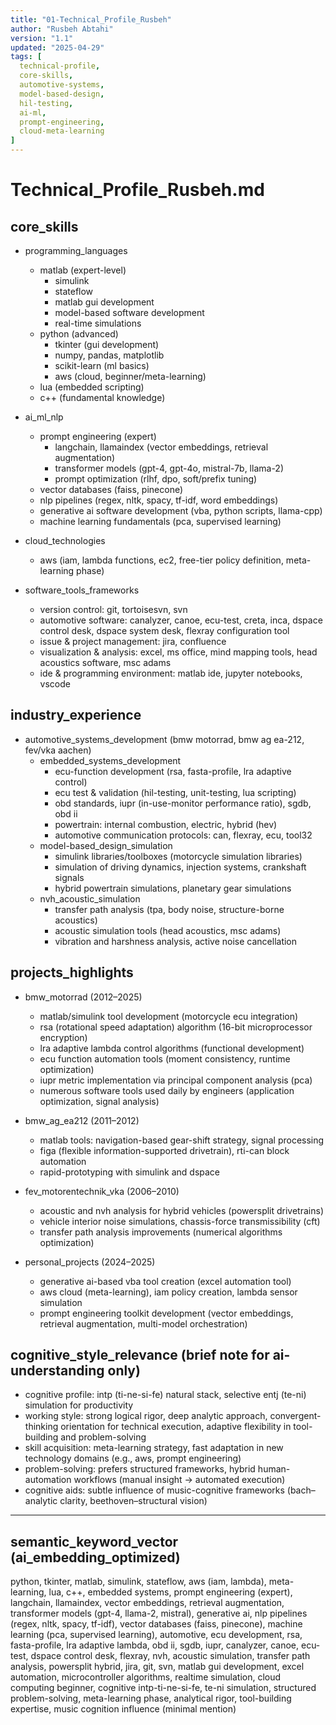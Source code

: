```yaml
---
title: "01-Technical_Profile_Rusbeh"
author: "Rusbeh Abtahi"
version: "1.1"
updated: "2025-04-29"
tags: [
  technical-profile,
  core-skills,
  automotive-systems,
  model-based-design,
  hil-testing,
  ai-ml,
  prompt-engineering,
  cloud-meta-learning
]
---
```



# Technical_Profile_Rusbeh.md

## core_skills
- programming_languages
  - matlab (expert-level)
    - simulink
    - stateflow
    - matlab gui development
    - model-based software development
    - real-time simulations
  - python (advanced)
    - tkinter (gui development)
    - numpy, pandas, matplotlib
    - scikit-learn (ml basics)
    - aws (cloud, beginner/meta-learning)
  - lua (embedded scripting)
  - c++ (fundamental knowledge)

- ai_ml_nlp
  - prompt engineering (expert)
    - langchain, llamaindex (vector embeddings, retrieval augmentation)
    - transformer models (gpt-4, gpt-4o, mistral-7b, llama-2)
    - prompt optimization (rlhf, dpo, soft/prefix tuning)
  - vector databases (faiss, pinecone)
  - nlp pipelines (regex, nltk, spacy, tf-idf, word embeddings)
  - generative ai software development (vba, python scripts, llama-cpp)
  - machine learning fundamentals (pca, supervised learning)

- cloud_technologies
  - aws (iam, lambda functions, ec2, free-tier policy definition, meta-learning phase)

- software_tools_frameworks
  - version control: git, tortoisesvn, svn
  - automotive software: canalyzer, canoe, ecu-test, creta, inca, dspace control desk, dspace system desk, flexray configuration tool
  - issue & project management: jira, confluence
  - visualization & analysis: excel, ms office, mind mapping tools, head acoustics software, msc adams
  - ide & programming environment: matlab ide, jupyter notebooks, vscode

## industry_experience

- automotive_systems_development (bmw motorrad, bmw ag ea-212, fev/vka aachen)
  - embedded_systems_development
    - ecu-function development (rsa, fasta-profile, lra adaptive control)
    - ecu test & validation (hil-testing, unit-testing, lua scripting)
    - obd standards, iupr (in-use-monitor performance ratio), sgdb, obd ii
    - powertrain: internal combustion, electric, hybrid (hev)
    - automotive communication protocols: can, flexray, ecu, tool32
  - model-based_design_simulation
    - simulink libraries/toolboxes (motorcycle simulation libraries)
    - simulation of driving dynamics, injection systems, crankshaft signals
    - hybrid powertrain simulations, planetary gear simulations
  - nvh_acoustic_simulation
    - transfer path analysis (tpa, body noise, structure-borne acoustics)
    - acoustic simulation tools (head acoustics, msc adams)
    - vibration and harshness analysis, active noise cancellation

## projects_highlights

- bmw_motorrad (2012–2025)
  - matlab/simulink tool development (motorcycle ecu integration)
  - rsa (rotational speed adaptation) algorithm (16-bit microprocessor encryption)
  - lra adaptive lambda control algorithms (functional development)
  - ecu function automation tools (moment consistency, runtime optimization)
  - iupr metric implementation via principal component analysis (pca)
  - numerous software tools used daily by engineers (application optimization, signal analysis)

- bmw_ag_ea212 (2011–2012)
  - matlab tools: navigation-based gear-shift strategy, signal processing
  - figa (flexible information-supported drivetrain), rti-can block automation
  - rapid-prototyping with simulink and dspace

- fev_motorentechnik_vka (2006–2010)
  - acoustic and nvh analysis for hybrid vehicles (powersplit drivetrains)
  - vehicle interior noise simulations, chassis-force transmissibility (cft)
  - transfer path analysis improvements (numerical algorithms optimization)

- personal_projects (2024–2025)
  - generative ai-based vba tool creation (excel automation tool)
  - aws cloud (meta-learning), iam policy creation, lambda sensor simulation
  - prompt engineering toolkit development (vector embeddings, retrieval augmentation, multi-model orchestration)

## cognitive_style_relevance (brief note for ai-understanding only)
- cognitive profile: intp (ti-ne-si-fe) natural stack, selective entj (te-ni) simulation for productivity
- working style: strong logical rigor, deep analytic approach, convergent-thinking orientation for technical execution, adaptive flexibility in tool-building and problem-solving
- skill acquisition: meta-learning strategy, fast adaptation in new technology domains (e.g., aws, prompt engineering)
- problem-solving: prefers structured frameworks, hybrid human-automation workflows (manual insight → automated execution)
- cognitive aids: subtle influence of music-cognitive frameworks (bach–analytic clarity, beethoven–structural vision)

---

## semantic_keyword_vector (ai_embedding_optimized)
python, tkinter, matlab, simulink, stateflow, aws (iam, lambda), meta-learning, lua, c++, embedded systems, prompt engineering (expert), langchain, llamaindex, vector embeddings, retrieval augmentation, transformer models (gpt-4, llama-2, mistral), generative ai, nlp pipelines (regex, nltk, spacy, tf-idf), vector databases (faiss, pinecone), machine learning (pca, supervised learning), automotive, ecu development, rsa, fasta-profile, lra adaptive lambda, obd ii, sgdb, iupr, canalyzer, canoe, ecu-test, dspace control desk, flexray, nvh, acoustic simulation, transfer path analysis, powersplit hybrid, jira, git, svn, matlab gui development, excel automation, microcontroller algorithms, realtime simulation, cloud computing beginner, cognitive intp-ti-ne-si-fe, te-ni simulation, structured problem-solving, meta-learning phase, analytical rigor, tool-building expertise, music cognition influence (minimal mention)